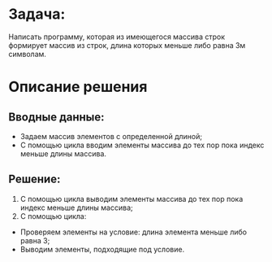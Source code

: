 # Задача:
Написать программу, которая из имеющегося массива строк формирует массив из строк, длина которых меньше либо равна 3м символам.

# Описание решения 

## Вводные данные: 

- Задаем массив элементов с определенной длиной;
- С помощью цикла вводим элементы массива до тех пор пока индекс меньше длины массива. 

## Решение: 
1. С помощью цикла выводим элементы массива до тех пор пока индекс меньше длины массива;
2. С помощью цикла: 
- Проверяем элементы на условие: длина элемента меньше либо равна 3; 
- Выводим элементы, подходящие под условие.
